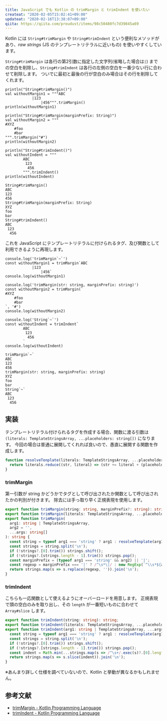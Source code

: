```yaml
---
title: JavaScript でも Kotlin の trimMargin と trimIndent を使いたい
createat: "2020-02-05T15:02:41+09:00"
updateat: "2020-02-16T13:38:07+09:00"
qiita: https://qiita.com/proudust/items/98c50480fc7d39845a69
---
```


Kotlin には `String#trimMargin` や `String#trimIndent` という便利なメソッドがあり、*raw strings* (JS のテンプレートリテラルに近いもの) を使いやすくしています。

`String#trimMargin` は各行の第2引数に指定した文字列(省略した場合は`|`) までの空白を削除し、`String#trimIndent` は各行の左側の空白を一番少ない行に合わせて削除します。
ついでに最初と最後の行が空白のみ場合はその行を削除してくれます。

``` kotlin:Kotlin
println("String#trimMargin()")
val withoutMargin1 = """ABC
            |123
                |456""".trimMargin()
println(withoutMargin1)

println("String#trimMargin(marginPrefix: String)")
val withoutMargin2 = """
#XYZ
    #foo
    #bar
""".trimMargin("#")
println(withoutMargin2)

println("String#trimIndent()")
val withoutIndent = """
        ABC
         123
          456
        """.trimIndent()
println(withoutIndent)
```

``` :Output
String#trimMargin()
ABC
123
456
String#trimMargin(marginPrefix: String)
XYZ
foo
bar
String#trimIndent()
ABC
 123
  456
```

これを JavaScript にテンプレートリテラルに付けられるタグ、及び関数として利用できるように再現します。

``` js:JavaScript
console.log('trimMargin`~`')
const withoutMargin1 = trimMargin`ABC
            |123
                |456`
console.log(withoutMargin1)

console.log('trimMargin(str: string, marginPrefix: string)')
const withoutMargin2 = trimMargin(`
#XYZ
    #foo
    #bar
`, '#')
console.log(withoutMargin2)

console.log('String`~`')
const withoutIndent = trimIndent`
        ABC
         123
          456
        `
console.log(withoutIndent)
```

``` :Output
trimMargin`~`
ABC
123
456
trimMargin(str: string, marginPrefix: string)
XYZ
foo
bar
String`~`
ABC
 123
  456
```

## 実装

テンプレートリテラル付けられるタグを作成する場合、関数に渡る引数は `(literals: TemplateStringsArray, ...placeholders: string[])` になります。
今回の場合は普通に展開してくれれば良いので、愚直に展開する関数を作成します。

``` ts
function resolveTenplate(literals: TemplateStringsArray, ...placeholders: string[]): string {
  return literals.reduce((str, literal) => (str += literal + (placeholders.shift() ?? '')), '');
}
```

### trimMargin

第一引数が string かどうかでタグとして呼び出されたか関数として呼び出されたかの判別が付きます。
除去には手っ取り早く正規表現を使用します。


``` ts
export function trimMargin(string: string, marginPrefix?: string): string;
export function trimMargin(literals: TemplateStringsArray, ...placeholders: string[]): string;
export function trimMargin(
  arg1: string | TemplateStringsArray,
  arg2 = '',
  ...args: string[]
): string {
  const string = typeof arg1 === 'string' ? arg1 : resolveTenplate(arg1, arg2, ...args);
  const strings = string.split('\n');
  if (!strings?.[0].trim()) strings.shift();
  if (!strings?.[strings.length - 1].trim()) strings.pop();
  const marginPrefix = (typeof arg1 === 'string' && arg2) || '|';
  const regexp = marginPrefix === '|' ? /^\s*\|/ : new RegExp(`^\\s*${arg2}`);
  return strings.map(s => s.replace(regexp, '')).join('\n');
}
```

### trimIndent

こちらも一応関数として使えるようにオーバーロードを用意します。
正規表現で頭の空白のみを取り出し、その `length` が一番短いものに合わせて `Array#slice` します。 

``` ts
export function trimIndent(string: string): string;
export function trimIndent(literals: TemplateStringsArray, ...placeholders: string[]): string;
export function trimIndent(arg1: string | TemplateStringsArray, ...args: string[]): string {
  const string = typeof arg1 === 'string' ? arg1 : resolveTenplate(arg1, ...args);
  const strings = string.split('\n');
  if (!strings?.[0].trim()) strings.shift();
  if (!strings?.[strings.length - 1].trim()) strings.pop();
  const indent = Math.min(...strings.map(s => /^\s+/.exec(s)?.[0].length ?? 0));
  return strings.map(s => s.slice(indent)).join('\n');
}
```

※あんまり詳しく仕様を調べていないので、Kotlin と挙動が異なるかもしれません。

## 参考文献

- [trimMargin - Kotlin Programming Language](https://kotlinlang.org/api/latest/jvm/stdlib/kotlin.text/trim-margin.html)
- [trimIndent - Kotlin Programming Language](https://kotlinlang.org/api/latest/jvm/stdlib/kotlin.text/trim-indent.html)
